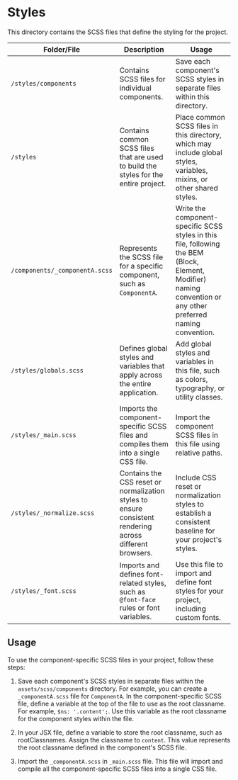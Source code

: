 # Styles

This directory contains the SCSS files that define the styling for the project.


| Folder/File               | Description                                                                                                                                                          | Usage                                                                                                                                                         |
|---------------------------|----------------------------------------------------------------------------------------------------------------------------------------------------------------------|--------------------------------------------------------------------------------------------------------------------------------------------------------------|
| `/styles/components`  | Contains SCSS files for individual components.                                                                                                                        | Save each component's SCSS styles in separate files within this directory.                                                                                     |
| `/styles`                  | Contains common SCSS files that are used to build the styles for the entire project.                                                                                 | Place common SCSS files in this directory, which may include global styles, variables, mixins, or other shared styles.                                       |
| `/components/_componentA.scss` | Represents the SCSS file for a specific component, such as `ComponentA`.                                                                                              | Write the component-specific SCSS styles in this file, following the BEM (Block, Element, Modifier) naming convention or any other preferred naming convention. |
| `/styles/globals.scss`            | Defines global styles and variables that apply across the entire application.                                                                                        | Add global styles and variables in this file, such as colors, typography, or utility classes.                                                                   |
| `/styles/_main.scss`              | Imports the component-specific SCSS files and compiles them into a single CSS file.                                                                                  | Import the component SCSS files in this file using relative paths.                                                                                              |
| `/styles/_normalize.scss`         | Contains the CSS reset or normalization styles to ensure consistent rendering across different browsers.                                                             | Include CSS reset or normalization styles to establish a consistent baseline for your project's styles.                                                       |
| `/styles/_font.scss`              | Imports and defines font-related styles, such as `@font-face` rules or font variables.                                                                              | Use this file to import and define font styles for your project, including custom fonts.                                                                      |

## Usage

To use the component-specific SCSS files in your project, follow these steps:

1. Save each component's SCSS styles in separate files within the `assets/scss/components` directory. For example, you can create a `_componentA.scss` file for `ComponentA`. In the component-specific SCSS file, define a variable at the top of the file to use as the root classname. For example, `$ns: '.content';`. Use this variable as the root classname for the component styles within the file.

2. In your JSX file, define a variable to store the root classname, such as rootClassnames. Assign the classname to `content`. This value represents the root classname defined in the component's SCSS file.

3. Import the `_componentA.scss` in `_main.scss` file. This file will import and compile all the component-specific SCSS files into a single CSS file.
